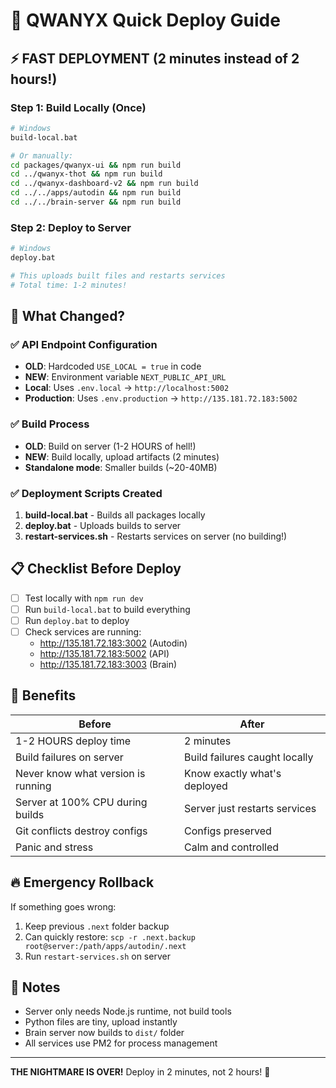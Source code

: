 # 🚀 QWANYX Quick Deploy Guide

## ⚡ FAST DEPLOYMENT (2 minutes instead of 2 hours!)

### Step 1: Build Locally (Once)
```bash
# Windows
build-local.bat

# Or manually:
cd packages/qwanyx-ui && npm run build
cd ../qwanyx-thot && npm run build  
cd ../qwanyx-dashboard-v2 && npm run build
cd ../../apps/autodin && npm run build
cd ../../brain-server && npm run build
```

### Step 2: Deploy to Server
```bash
# Windows
deploy.bat

# This uploads built files and restarts services
# Total time: 1-2 minutes!
```

## 🔧 What Changed?

### ✅ API Endpoint Configuration
- **OLD**: Hardcoded `USE_LOCAL = true` in code
- **NEW**: Environment variable `NEXT_PUBLIC_API_URL`
- **Local**: Uses `.env.local` → `http://localhost:5002`
- **Production**: Uses `.env.production` → `http://135.181.72.183:5002`

### ✅ Build Process
- **OLD**: Build on server (1-2 HOURS of hell!)
- **NEW**: Build locally, upload artifacts (2 minutes)
- **Standalone mode**: Smaller builds (~20-40MB)

### ✅ Deployment Scripts Created
1. **build-local.bat** - Builds all packages locally
2. **deploy.bat** - Uploads builds to server
3. **restart-services.sh** - Restarts services on server (no building!)

## 📋 Checklist Before Deploy

- [ ] Test locally with `npm run dev`
- [ ] Run `build-local.bat` to build everything
- [ ] Run `deploy.bat` to deploy
- [ ] Check services are running:
  - http://135.181.72.183:3002 (Autodin)
  - http://135.181.72.183:5002 (API)
  - http://135.181.72.183:3003 (Brain)

## 🎯 Benefits

| Before | After |
|--------|-------|
| 1-2 HOURS deploy time | 2 minutes |
| Build failures on server | Build failures caught locally |
| Never know what version is running | Know exactly what's deployed |
| Server at 100% CPU during builds | Server just restarts services |
| Git conflicts destroy configs | Configs preserved |
| Panic and stress | Calm and controlled |

## 🔥 Emergency Rollback

If something goes wrong:
1. Keep previous `.next` folder backup
2. Can quickly restore: `scp -r .next.backup root@server:/path/apps/autodin/.next`
3. Run `restart-services.sh` on server

## 📝 Notes

- Server only needs Node.js runtime, not build tools
- Python files are tiny, upload instantly
- Brain server now builds to `dist/` folder
- All services use PM2 for process management

---

**THE NIGHTMARE IS OVER!** Deploy in 2 minutes, not 2 hours! 🎉